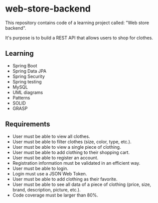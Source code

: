 # web-store-backend

This repository contains code of a learning project called: "Web store backend".

It's purpose is to build a REST API that allows users to shop for clothes.

## Learning

- Spring Boot
- Spring Data JPA
- Spring Security
- Spring testing
- MySQL
- UML diagrams
- Patterns
- SOLID
- GRASP

## Requirements
- User must be able to view all clothes.
- User must be able to filter clothes (size, color, type, etc.).
- User must be able to view a single piece of clothing.
- User must be able to add clothing to their shopping cart.
- User must be able to register an account.
- Registration information must be validated in an efficient way.
- User must be able to login.
- Login must use a JSON Web Token.
- User must be able to add clothing as their favorite.
- User must be able to see all data of a piece of clothing (price, size, brand, description, picture, etc.).
- Code coverage must be larger than 80%.
